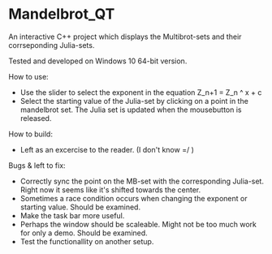 # Mandelbrot_QT
An interactive C++ project which displays the Multibrot-sets and their corrseponding Julia-sets. 

Tested and developed on Windows 10 64-bit version. 


How to use: 

- Use the slider to select the exponent in the equation 
Z_n+1 = Z_n ^ x + c
- Select the starting value of the Julia-set by clicking on a point in the mandelbrot set. The Julia set is updated when the mousebutton is released.

How to build:
- Left as an excercise to the reader. (I don't know =/ )

Bugs & left to fix:
- Correctly sync the point on the MB-set with the corresponding Julia-set. Right now it seems like it's shifted towards the center. 
- Sometimes a race condition occurs when changing the exponent or starting value. Should be examined. 
- Make the task bar more useful. 
- Perhaps the window should be scaleable. Might not be too much work for only a demo. Should be examined. 
- Test the functionallity on another setup.

